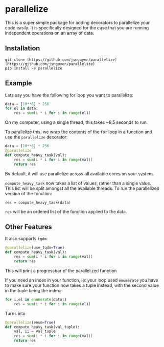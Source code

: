 # parallelize

This is a super simple package for adding decorators to parallelize your code easily. It is specifically designed for the case that you are running independent operations on an array of data.

## Installation

```
git clone [https://github.com/jsnguyen/parallelize](https://github.com/jsnguyen/parallelize)
pip install -e parallelize
```

## Example

Lets say you have the following for loop you want to parallelize:

``` python
data = [10**6] * 256
for el in data:
    res = sum(i * i for i in range(el))
```

On my computer, using a single thread, this takes ~8.5 seconds to run.

To parallelize this, we wrap the contents of the `for` loop in a function and use the `parallelize` decorator:

``` python
data = [10**6] * 256
@parallelize
def compute_heavy_task(val):
    res = sum(i * i for i in range(val))
    return res
```

By default, it will use parallelize across all available cores on your system.

`compute_heavy_task` now takes a list of values, rather than a single value. This list will be split amongst all the available threads. To run the parallelized version of the function:

```
res = compute_heavy_task(data)
```

`res` will be an ordered list of the function applied to the data.

## Other Features

It also supports `tqdm`:

``` python
@parallelize(use_tqdm=True)
def compute_heavy_task(val):
    res = sum(i * i for i in range(val))
    return res
```

This will print a progressbar of the parallelized function

If you need an index in your function, ie: your loop used `enumerate` you have to make sure your function now takes a tuple instead, with the second value in the tuple being the index:

``` python
for i,el in enumerate(data:)
    res = sum(i * i for i in range(el))
```
Turns into

``` python
@parallelize(enum=True)
def compute_heavy_task(val_tuple):
    val, ii = val_tuple
    res = sum(i * i for i in range(val))
    return res
```
